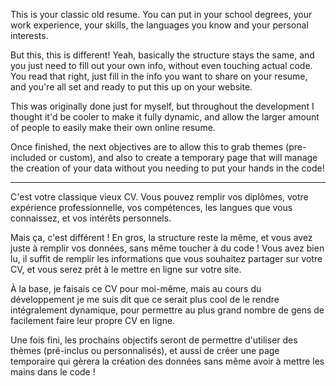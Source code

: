 This is your classic old resume. You can put in your school degrees, your work experience, your skills, the languages you know and your personal interests.

But this, this is different! Yeah, basically the structure stays the same, and you just need to fill out your own info, without even touching actual code. You read that right, just fill in the info you want to share on your resume, and you're all set and ready to put this up on your website.

This was originally done just for myself, but throughout the development I thought it'd be cooler to make it fully dynamic, and allow the larger amount of people to easily make their own online resume.

Once finished, the next objectives are to allow this to grab themes (pre-included or custom), and also to create a temporary page that will manage the creation of your data without you needing to put your hands in the code!

------------------------------------------

C'est votre classique vieux CV. Vous pouvez remplir vos diplômes, votre expérience professionnelle, vos compétences, les langues que vous connaissez, et vos intérêts personnels.

Mais ça, c'est différent ! En gros, la structure reste la même, et vous avez juste à remplir vos données, sans même toucher à du code ! Vous avez bien lu, il suffit de remplir les informations que vous souhaitez partager sur votre CV, et vous serez prêt à le mettre en ligne sur votre site.

À la base, je faisais ce CV pour moi-même, mais au cours du développement je me suis dit que ce serait plus cool de le rendre intégralement dynamique, pour permettre au plus grand nombre de gens de facilement faire leur propre CV en ligne.

Une fois fini, les prochains objectifs seront de permettre d'utiliser des thèmes (pré-inclus ou personnalisés), et aussi de créer une page temporaire qui gèrera la création des données sans même avoir à mettre les mains dans le code !
